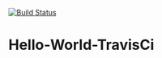 [![Build Status](https://travis-ci.org/nitikornchumnankul/Hello-World-CircleCi.svg?branch=master)](https://travis-ci.org/nitikornchumnankul/Hello-World-CircleCi)
# Hello-World-TravisCi
